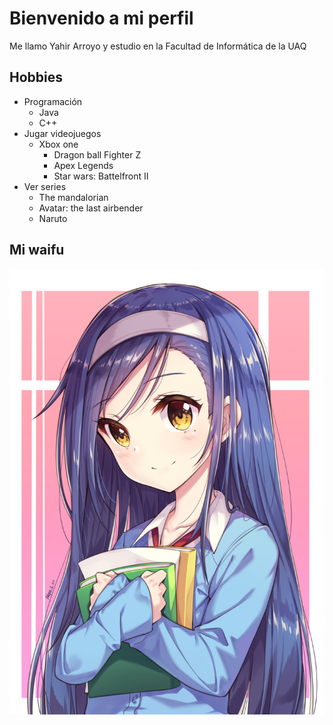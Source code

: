 # Bienvenido a mi perfil

Me llamo Yahir Arroyo y estudio en la Facultad de Informática de la UAQ

## Hobbies
- Programación
    - Java
    - C++
- Jugar videojuegos
    - Xbox one
        - Dragon ball Fighter Z
        - Apex Legends
        - Star wars: Battelfront II
- Ver series
    - The mandalorian
    - Avatar: the last airbender
    - Naruto

## Mi waifu
![Foto de mi waifu](Fumino.jpg)
